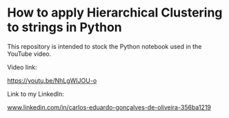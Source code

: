 # How to apply Hierarchical Clustering to strings in Python

This repository is intended to stock the Python notebook used in the YouTube video.

Video link:

https://youtu.be/NhLgWIJOU-o

Link to my LinkedIn:

www.linkedin.com/in/carlos-eduardo-gonçalves-de-oliveira-356ba1219
